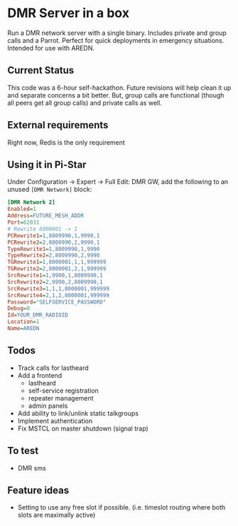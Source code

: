 # DMR Server in a box

Run a DMR network server with a single binary. Includes private and group calls and a Parrot. Perfect for quick deployments in emergency situations. Intended for use with AREDN.

## Current Status

This code was a 6-hour self-hackathon. Future revisions will help clean it up and separate concerns a bit better. But, group calls are functional (though all peers get all group calls) and private calls as well.

## External requirements

Right now, Redis is the only requirement

## Using it in Pi-Star

Under Configuration -> Expert -> Full Edit: DMR GW, add the following to an unused `[DMR Network]` block:

```ini
[DMR Network 2]
Enabled=1
Address=FUTURE_MESH_ADDR
Port=62031
# Rewrite 8000001 -> 1
PCRewrite1=1,8009990,1,9990,1
PCRewrite2=2,8009990,2,9990,1
TypeRewrite1=1,8009990,1,9990
TypeRewrite2=2,8009990,2,9990
TGRewrite1=1,8000001,1,1,999999
TGRewrite2=2,8000001,2,1,999999
SrcRewrite1=1,9990,1,8009990,1
SrcRewrite2=2,9990,2,8009990,1
SrcRewrite3=1,1,1,8000001,999999
SrcRewrite4=2,1,2,8000001,999999
Password="SELFSERVICE_PASSWORD"
Debug=0
Id=YOUR_DMR_RADIOID
Location=1
Name=AREDN
```

## Todos

- Track calls for lastheard
- Add a frontend
  - lastheard
  - self-service registration
  - repeater management
  - admin panels
- Add ability to link/unlink static talkgroups
- Implement authentication
- Fix MSTCL on master shutdown (signal trap)

## To test

- DMR sms

## Feature ideas

- Setting to use any free slot if possible. (i.e. timeslot routing where both slots are maximally active)
